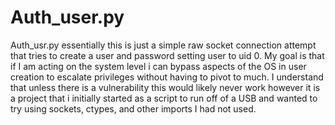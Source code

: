 # Auth_user.py
Auth_usr.py
essentially this is just a simple raw socket 
connection attempt that tries to create a user and password 
setting user to uid 0. My goal is that if I am acting on the 
system level i can bypass aspects of the OS in user creation 
to escalate privileges without having to pivot to much.
I understand that unless there is a vulnerability this 
would likely never work however it is a project that i initially 
started as a script to run off of a USB and wanted
to try using sockets, ctypes, and other imports I had not used.
